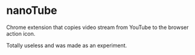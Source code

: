 # nanoTube

Chrome extension that copies video stream from YouTube to the browser action icon. 

Totally useless and was made as an experiment. 